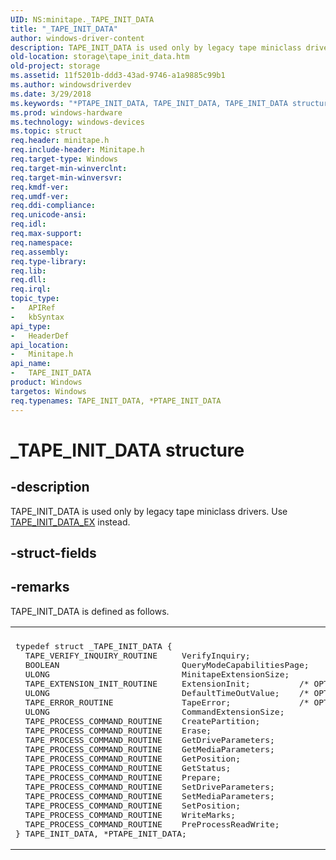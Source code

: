 ```yaml
---
UID: NS:minitape._TAPE_INIT_DATA
title: "_TAPE_INIT_DATA"
author: windows-driver-content
description: TAPE_INIT_DATA is used only by legacy tape miniclass drivers. Use TAPE_INIT_DATA_EX instead.
old-location: storage\tape_init_data.htm
old-project: storage
ms.assetid: 11f5201b-ddd3-43ad-9746-a1a9885c99b1
ms.author: windowsdriverdev
ms.date: 3/29/2018
ms.keywords: "*PTAPE_INIT_DATA, TAPE_INIT_DATA, TAPE_INIT_DATA structure [Storage Devices], _TAPE_INIT_DATA, minitape/TAPE_INIT_DATA, storage.tape_init_data, structs-tape_53b2f7ff-8718-4ac7-9a02-9c2f066b6884.xml"
ms.prod: windows-hardware
ms.technology: windows-devices
ms.topic: struct
req.header: minitape.h
req.include-header: Minitape.h
req.target-type: Windows
req.target-min-winverclnt: 
req.target-min-winversvr: 
req.kmdf-ver: 
req.umdf-ver: 
req.ddi-compliance: 
req.unicode-ansi: 
req.idl: 
req.max-support: 
req.namespace: 
req.assembly: 
req.type-library: 
req.lib: 
req.dll: 
req.irql: 
topic_type:
-	APIRef
-	kbSyntax
api_type:
-	HeaderDef
api_location:
-	Minitape.h
api_name:
-	TAPE_INIT_DATA
product: Windows
targetos: Windows
req.typenames: TAPE_INIT_DATA, *PTAPE_INIT_DATA
---
```


# _TAPE_INIT_DATA structure


## -description


TAPE_INIT_DATA is used only by legacy tape miniclass drivers. Use <a href="https://msdn.microsoft.com/library/windows/hardware/ff567968">TAPE_INIT_DATA_EX</a> instead. 


## -struct-fields


## -remarks



TAPE_INIT_DATA is defined as follows.

<div class="code"><span codelanguage=""><table>
<tr>
<th></th>
</tr>
<tr>
<td>
<pre>typedef struct _TAPE_INIT_DATA { 
  TAPE_VERIFY_INQUIRY_ROUTINE     VerifyInquiry;   
  BOOLEAN                         QueryModeCapabilitiesPage; 
  ULONG                           MinitapeExtensionSize; 
  TAPE_EXTENSION_INIT_ROUTINE     ExtensionInit;          /* OPTIONAL */
  ULONG                           DefaultTimeOutValue;    /* OPTIONAL */
  TAPE_ERROR_ROUTINE              TapeError;              /* OPTIONAL */
  ULONG                           CommandExtensionSize; 
  TAPE_PROCESS_COMMAND_ROUTINE    CreatePartition; 
  TAPE_PROCESS_COMMAND_ROUTINE    Erase; 
  TAPE_PROCESS_COMMAND_ROUTINE    GetDriveParameters; 
  TAPE_PROCESS_COMMAND_ROUTINE    GetMediaParameters; 
  TAPE_PROCESS_COMMAND_ROUTINE    GetPosition; 
  TAPE_PROCESS_COMMAND_ROUTINE    GetStatus; 
  TAPE_PROCESS_COMMAND_ROUTINE    Prepare; 
  TAPE_PROCESS_COMMAND_ROUTINE    SetDriveParameters; 
  TAPE_PROCESS_COMMAND_ROUTINE    SetMediaParameters; 
  TAPE_PROCESS_COMMAND_ROUTINE    SetPosition; 
  TAPE_PROCESS_COMMAND_ROUTINE    WriteMarks; 
  TAPE_PROCESS_COMMAND_ROUTINE    PreProcessReadWrite; 
} TAPE_INIT_DATA, *PTAPE_INIT_DATA;</pre>
</td>
</tr>
</table></span></div>


